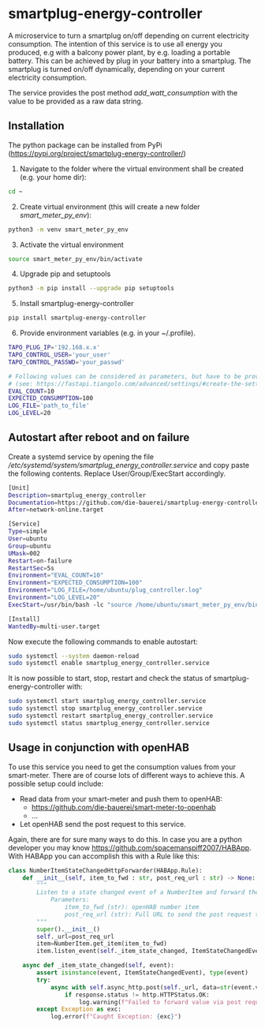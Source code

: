 # smartplug-energy-controller

A microservice to turn a smartplug on/off depending on current electricity consumption.
The intention of this service is to use all energy you produced, e.g with a balcony power plant, by e.g. loading a portable battery.
This can be achieved by plug in your battery into a smartplug. The smartplug is turned on/off dynamically, depending on your current electricity consumption. 

The service provides the post method *add_watt_consumption* with the value to be provided as a raw data string. 

## Installation ##
The python package can be installed from PyPi (https://pypi.org/project/smartplug-energy-controller/)

1. Navigate to the folder where the virtual environment shall be created (e.g. your home dir):
```bash
cd ~
```
2. Create virtual environment (this will create a new folder *smart_meter_py_env*):
```bash
python3 -m venv smart_meter_py_env
```
3. Activate the virtual environment
```bash
source smart_meter_py_env/bin/activate
```
4. Upgrade pip and setuptools
```bash
python3 -m pip install --upgrade pip setuptools
```
5. Install smartplug-energy-controller
```bash
pip install smartplug-energy-controller
```
6. Provide environment variables (e.g. in your ~/.profile).
```bash
TAPO_PLUG_IP='192.168.x.x'
TAPO_CONTROL_USER='your_user'
TAPO_CONTROL_PASSWD='your_passwd'

# Following values can be considered as parameters, but have to be provided as env variables 
# (see: https://fastapi.tiangolo.com/advanced/settings/#create-the-settings-object)
EVAL_COUNT=10
EXPECTED_CONSUMPTION=100
LOG_FILE='path_to_file'
LOG_LEVEL=20
```

## Autostart after reboot and on failure ##
Create a systemd service by opening the file */etc/systemd/system/smartplug_energy_controller.service* and copy paste the following contents. Replace User/Group/ExecStart accordingly. 
```bash
[Unit]
Description=smartplug_energy_controller
Documentation=https://github.com/die-bauerei/smartplug-energy-controller
After=network-online.target

[Service]
Type=simple
User=ubuntu
Group=ubuntu
UMask=002
Restart=on-failure
RestartSec=5s
Environment="EVAL_COUNT=10"
Environment="EXPECTED_CONSUMPTION=100"
Environment="LOG_FILE=/home/ubuntu/plug_controller.log"
Environment="LOG_LEVEL=20"
ExecStart=/usr/bin/bash -lc "source /home/ubuntu/smart_meter_py_env/bin/activate && uvicorn smartplug_energy_controller.app:app > /dev/null"

[Install]
WantedBy=multi-user.target
```

Now execute the following commands to enable autostart:
```bash
sudo systemctl --system daemon-reload
sudo systemctl enable smartplug_energy_controller.service
```

It is now possible to start, stop, restart and check the status of smartplug-energy-controller with:
```bash
sudo systemctl start smartplug_energy_controller.service
sudo systemctl stop smartplug_energy_controller.service
sudo systemctl restart smartplug_energy_controller.service
sudo systemctl status smartplug_energy_controller.service
```

## Usage in conjunction with openHAB ##

To use this service you need to get the consumption values from your smart-meter. There are of course lots of different ways to achieve this.
A possible setup could include:
- Read data from your smart-meter and push them to openHAB:
    - https://github.com/die-bauerei/smart-meter-to-openhab
    - ...
- Let openHAB send the post request to this service. 

Again, there are for sure many ways to do this. In case you are a python developer you may know https://github.com/spacemanspiff2007/HABApp. With HABApp you can accomplish this with a Rule like this:
```python
class NumberItemStateChangedHttpForwarder(HABApp.Rule):
    def __init__(self, item_to_fwd : str, post_req_url : str) -> None:
        """
        Listen to a state changed event of a NumberItem and forward the value via a http post request
            Parameters:
                item_to_fwd (str): openHAB number item
                post_req_url (str): Full URL to send the post request to
        """
        super().__init__()
        self._url=post_req_url
        item=NumberItem.get_item(item_to_fwd)
        item.listen_event(self._item_state_changed, ItemStateChangedEventFilter())

    async def _item_state_changed(self, event):
        assert isinstance(event, ItemStateChangedEvent), type(event)
        try:
            async with self.async_http.post(self._url, data=str(event.value)) as response:
                if response.status != http.HTTPStatus.OK:
                    log.warning(f"Failed to forward value via post request to {self._url}. Return code: {response.status}. Text: {await response.text()}")
        except Exception as exc:
            log.error(f"Caught Exception: {exc}")
```
